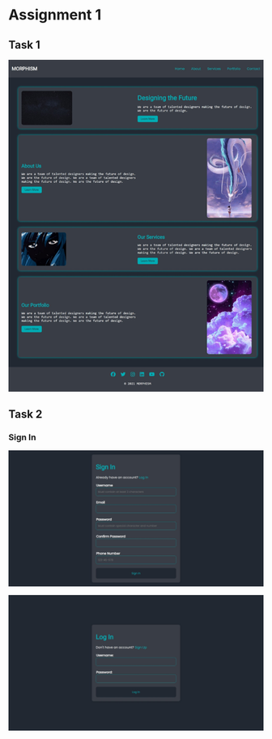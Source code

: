 # Assignment 1

## Task 1

![Responsive Landing Page](/task%231/website.jpeg)

## Task 2

### Sign In

![Sign In](/task%232/sign_in.jpeg)

![Log In](/task%232/log_in.jpeg)
